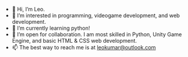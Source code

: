 - 👋 Hi, I’m Leo.
- 👀 I’m interested in programming, videogame development, and web development.
- 🌱 I’m currently learning python!
- 💞️ I’m open for collaboration. I am most skilled in Python, Unity Game Engine, and basic HTML & CSS web development.  
- 📫 The best way to reach me is at leokumar@outlook.com

<!---
boss5802/boss5802 is a ✨ special ✨ repository because its `README.md` (this file) appears on your GitHub profile.
You can click the Preview link to take a look at your changes.
--->
